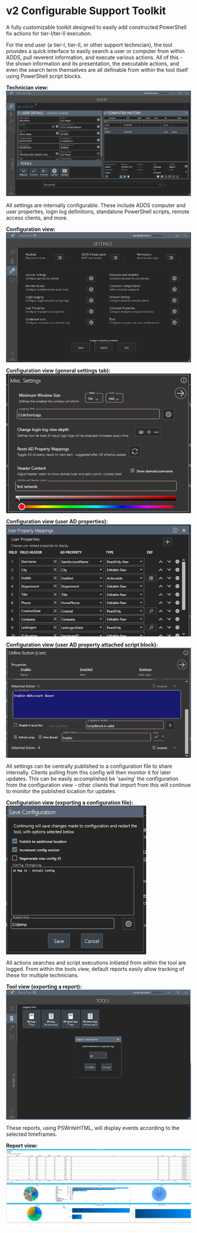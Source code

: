 # v2 Configurable Support Toolkit
A fully customizable toolkit designed to easily add constructed PowerShell fix actions for tier-I/ter-II execution. 

For the end user (a tier-I, tier-II, or other support technician), the tool provides a quick interface to easily search a user or computer from within ADDS, pull reverent information, and execute various actions. All of this - the shown information and its presentation, the executable actions, and even the search term themselves are all definable from within the tool itself using PowerShell script blocks.

<b>Technician view:</b>
![Alt text](web/00.png "Overview")

All settings are internally configurable. These include ADDS computer and user properties, login log definitions, standalone PowerShell scripts, remote access clients, and more.

<b>Configuration view:</b>
<img align="center" src="web/01.png">


<b>Configuration view (general settings tab):</b>
<br>
<img align="center" src="web/02.png">

<b>Configuration view (user AD properties):</b>
<br>
<img align="center" src="web/03.png">

<b>Configuration view (user AD property attached script block):</b>
<br>
<img align="center" src="web/04.png">

All settings can be centrally published to a configuration file to share internally. Clients pulling from this config will then monitor it for later updates. This can be easily accomplished be 'saving' the configuration from the configuration view - other clients that import from this will continue to monitor the published location for updates.

<b>Configuration view (exporting a configuration file):</b>
<br>
<img align="center" src="web/05.png">

All actions searches and script executions initiated from within the tool are logged. From within the tools view, default reports easily allow tracking of these for multiple technicians.

<b>Tool view (exporting a report):</b>
<img align="center" src="web/06.png">

These reports, using PSWriteHTML, will display events according to the selected timeframes.

<b>Report view:</b>
<img align="center" src="web/07.png">
